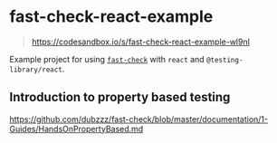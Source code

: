 # fast-check-react-example

> https://codesandbox.io/s/fast-check-react-example-wl9nl

Example project for using [`fast-check`](https://github.com/dubzzz/fast-check) with `react` and `@testing-library/react`.

## Introduction to property based testing

https://github.com/dubzzz/fast-check/blob/master/documentation/1-Guides/HandsOnPropertyBased.md
